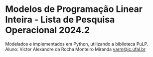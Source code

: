 # Modelos de Programação Linear Inteira - Lista de Pesquisa Operacional 2024.2 

Modelados e implementados em Python, utilizando a biblioteca PuLP.
Aluno: Victor Alexandre da Rocha Monteiro Miranda <varm@ic.ufal.br>
